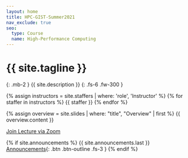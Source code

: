 ```yaml
---
layout: home
title: HPC-GIST-Summer2021
nav_exclude: true
seo:
  type: Course
  name: High-Performance Computing
---
```


# {{ site.tagline }}
{: .mb-2 }
{{ site.description }}
{: .fs-6 .fw-300 }

{% assign instructors = site.staffers | where: 'role', 'Instructor' %}
{% for staffer in instructors %}
{{ staffer }}
{% endfor %}

{% assign overview = site.slides | where: "title", "Overview" | first %}
{{ overview.content }}

[Join Lecture via Zoom](https://slu.zoom.us/j/95870673825)

{% if site.announcements %}
{{ site.announcements.last }}
[Announcements](announcements.md){: .btn .btn-outline .fs-3 }
{% endif %}
